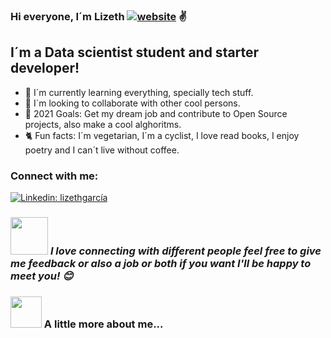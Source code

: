 ### Hi everyone, I´m Lizeth [![website](https://img.shields.io/badge/Website-46a2f1.svg?&style=flat-square&logo=Google-Chrome&logoColor=white&link=https://liztgarcia.github.io/)](https://liztgarcia.github.io/portfolio-website-Lizeth//) ✌

## I´m a Data scientist student and starter developer!
- 🌱 I´m currently learning everything, specially tech stuff.
- 🤝 I´m looking to collaborate with other cool persons.
- 🎯 2021 Goals: Get my dream job and contribute to Open Source projects, also make a cool alghoritms.
- 🐈 Fun facts: I´m vegetarian, I´m a cyclist, I love read books, I enjoy poetry and I can´t live without coffee.

### Connect with me:

[![Linkedin: lizethgarcía](https://img.shields.io/badge/LinkedIn-0077B5?style=for-the-badge&logo=linkedin&logoColor=white)](https://www.linkedin.com/in/lizeth-garc%C3%ADa-96bb3a215/)

### <img src="https://media.giphy.com/media/LnQjpWaON8nhr21vNW/giphy.gif" width="60"> <em><b>I love connecting with different people</b> feel free to give me feedback or also a job or both if you want <b>I'll be happy to meet you!</b> 😊</em>


### <img src="https://media.giphy.com/media/SBxw43bgIIDIqtH5JC/giphy.gif" width="50"> A little more about me...  


